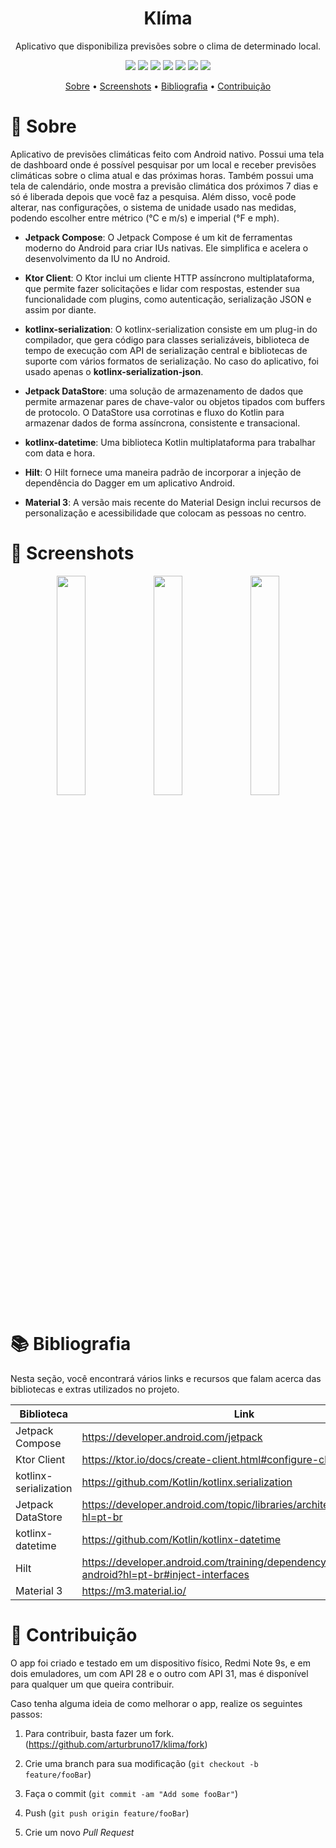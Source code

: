 <h1 align="center">Klíma</h1>
<p align="center">Aplicativo que disponibiliza previsões sobre o clima de determinado local. </p>

<p align="center">
   <img src="https://img.shields.io/static/v1?label=jetpack-compose&message=1.3.0-alpha01&color=2EC781&style=flat-square"/>
   <img src="https://img.shields.io/static/v1?label=ktor-client&message=2.0.3&color=F26636&style=flat-square"/>
   <img src="https://img.shields.io/static/v1?label=kotlinx-serialization&message=1.3.3&color=7F52FF&style=flat-square"/>
   <img src="https://img.shields.io/static/v1?label=datastore-preferences&message=1.0.0&color=2EC781&style=flat-square"/>
   <img src="https://img.shields.io/static/v1?label=kotlinx-datetime&message=0.4.0&color=7F52FF&style=flat-square"/>
   <img src="https://img.shields.io/static/v1?label=hilt&message=2.42&color=2196F3&style=flat-square"/>
   <img src="https://img.shields.io/static/v1?label=material3&message=1.0.0-alpha14&color=FDD0CF&style=flat-square"/>
</p>

<p align="center">
 <a href="#-sobre">Sobre</a> •
 <a href="#-screenshots">Screenshots</a> • 
 <a href="#-bibliografia">Bibliografia</a> •
 <a href="#-contribuição">Contribuição</a>
</p>

# 📜 Sobre

Aplicativo de previsões climáticas feito com Android nativo. Possui uma tela de dashboard onde é
possível pesquisar por um local e receber previsões climáticas sobre o clima atual e das próximas
horas. Também possui uma tela de calendário, onde mostra a previsão climática dos próximos 7 dias e
só é liberada depois que você faz a pesquisa. Além disso, você pode alterar, nas configurações, o
sistema de unidade usado nas medidas, podendo escolher entre métrico (°C e m/s) e imperial (°F e
mph).

* **Jetpack Compose**: O Jetpack Compose é um kit de ferramentas moderno do Android para criar IUs
  nativas. Ele simplifica e acelera o desenvolvimento da IU no Android.

* **Ktor Client**: O Ktor inclui um cliente HTTP assíncrono multiplataforma, que permite fazer
  solicitações e lidar com respostas, estender sua funcionalidade com plugins, como autenticação,
  serialização JSON e assim por diante.

* **kotlinx-serialization**: O kotlinx-serialization consiste em um plug-in do compilador, que gera
  código para classes serializáveis, biblioteca de tempo de execução com API de serialização central
  e bibliotecas de suporte com vários formatos de serialização. No caso do aplicativo, foi usado
  apenas o **kotlinx-serialization-json**.

* **Jetpack DataStore**: uma solução de armazenamento de dados que permite armazenar pares de
  chave-valor ou objetos tipados com buffers de protocolo. O DataStore usa corrotinas e fluxo do
  Kotlin para armazenar dados de forma assíncrona, consistente e transacional.

* **kotlinx-datetime**: Uma biblioteca Kotlin multiplataforma para trabalhar com data e hora.

* **Hilt**: O Hilt fornece uma maneira padrão de incorporar a injeção de dependência do Dagger em um
  aplicativo Android.

* **Material 3**: A versão mais recente do Material Design inclui recursos de personalização e
  acessibilidade que colocam as pessoas no centro.

# 📱 Screenshots

<p align="center">
  <img src="https://i.ibb.co/vvh66ZZ/Screenshot-20220708-084231.png" width="30%"/>
  <img src="https://i.ibb.co/Qkv98Cq/Screenshot-20220708-084248.png" width="30%"/>
  <img src="https://i.ibb.co/tpB2RdJ/Screenshot-20220708-084304.png" width="30%"/>
</p>

# 📚 Bibliografia

Nesta seção, você encontrará vários links e recursos que falam acerca das bibliotecas e extras
utilizados no projeto.

|  Biblioteca   |  Link    |
|---	|---	|
|   Jetpack Compose    |   https://developer.android.com/jetpack    |
|   Ktor Client    |   https://ktor.io/docs/create-client.html#configure-client    |
|   kotlinx-serialization    |   https://github.com/Kotlin/kotlinx.serialization    |
|   Jetpack DataStore    |   https://developer.android.com/topic/libraries/architecture/datastore?hl=pt-br    |
|   kotlinx-datetime    |   https://github.com/Kotlin/kotlinx-datetime    |
|   Hilt    |   https://developer.android.com/training/dependency-injection/hilt-android?hl=pt-br#inject-interfaces    |
|   Material 3    |   https://m3.material.io/    |

# 🤝 Contribuição

O app foi criado e testado em um dispositivo físico, Redmi Note 9s, e em dois emuladores, um com API
28 e o outro com API 31, mas é disponível para qualquer um que queira contribuir.

Caso tenha alguma ideia de como melhorar o app, realize os seguintes passos:

1. Para contribuir, basta fazer um fork.
   (<https://github.com/arturbruno17/klima/fork>)

2. Crie uma branch para sua modificação
   (`git checkout -b feature/fooBar`)

3. Faça o commit
   (`git commit -am "Add some fooBar"`)

4. Push
   (`git push origin feature/fooBar`)

5. Crie um novo *Pull Request*

